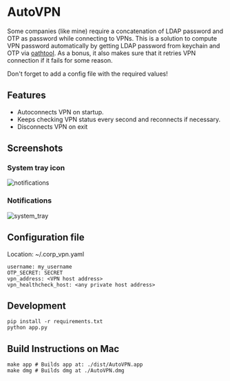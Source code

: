 # AutoVPN

Some companies (like mine) require a concatenation of LDAP password and OTP as password while connecting
to VPNs. This is a solution to compute VPN password automatically by getting LDAP password from keychain
and OTP via [oathtool](https://www.nongnu.org/oath-toolkit/man-oathtool.html). As a bonus, it also makes sure that it retries VPN connection if it fails for some reason.

Don't forget to add a config file with the required values!

## Features

* Autoconnects VPN on startup.
* Keeps checking VPN status every second and reconnects if necessary.
* Disconnects VPN on exit

## Screenshots

### System tray icon
![notifications](https://i.imgur.com/8sRHzYT.png)
### Notifications
![system_tray](https://i.imgur.com/luZEYjl.png)

## Configuration file

Location: ~/.corp_vpn.yaml

	username: my_username
	OTP_SECRET: SECRET
	vpn_address: <VPN host address>
	vpn_healthcheck_host: <any private host address>

## Development

	pip install -r requirements.txt
	python app.py

## Build Instructions on Mac

	make app # Builds app at: ./dist/AutoVPN.app
	make dmg # Builds dmg at ./AutoVPN.dmg
